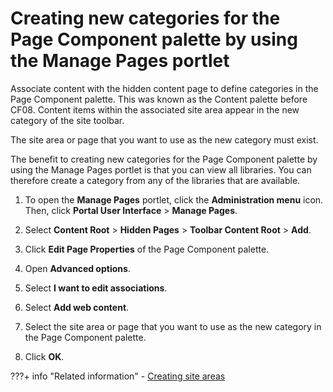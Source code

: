 # Creating new categories for the Page Component palette by using the Manage Pages portlet

Associate content with the hidden content page to define categories in the Page Component palette. This was known as the Content palette before CF08. Content items within the associated site area appear in the new category of the site toolbar.

The site area or page that you want to use as the new category must exist.

The benefit to creating new categories for the Page Component palette by using the Manage Pages portlet is that you can view all libraries. You can therefore create a category from any of the libraries that are available.

1.  To open the **Manage Pages** portlet, click the **Administration menu** icon. Then, click **Portal User Interface** \> **Manage Pages**.

2.  Select **Content Root** \> **Hidden Pages** \> **Toolbar Content Root** \> **Add**.

3.  Click **Edit Page Properties** of the Page Component palette.

4.  Open **Advanced options**.

5.  Select **I want to edit associations**.

6.  Select **Add web content**.

7.  Select the site area or page that you want to use as the new category in the Page Component palette.

8.  Click **OK**.



???+ info "Related information"
    - [Creating site areas](../../../../../manage_content/wcm_authoring/authoring_portlet/content_management_artifacts/wcm_dev_sites_items_creating.md)

